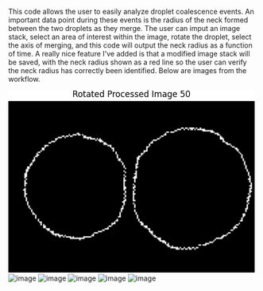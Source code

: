 This code allows the user to easily analyze droplet coalescence events. An important data point during these events is the radius of the neck formed between the two droplets as they merge. The user can imput an image stack, select an area of interest within the image, rotate the droplet, select the axis of merging, and this code will output the neck radius as a function of time. A really nice feature I've added is that a modified image stack will be saved, with the neck radius shown as a red line so the user can verify the neck radius has correctly been identified. Below are images from the workflow. 

![me](https://github.com/amalli10137/Droplet-Analysis/blob/main/dextran/processed_images_with_lines%20kept%20stack.gif)
<img width="498" alt="image" src="https://github.com/amalli10137/Droplet-Analysis/assets/52000326/b01934c1-a106-413a-b724-2fdf9e6497d6">
<img width="498" alt="image" src="https://github.com/amalli10137/Droplet-Analysis/assets/52000326/97fa617b-c5f1-4b7a-a66b-07b0e700be84">
<img width="498" alt="image" src="https://github.com/amalli10137/Droplet-Analysis/assets/52000326/3488cc36-072a-4e5d-83eb-f2e6d74fc13b">
<img width="498" alt="image" src="https://github.com/amalli10137/Droplet-Analysis/assets/52000326/b875501b-d832-4156-93df-e372360eb59b">
<img width="498" alt="image" src="https://github.com/amalli10137/Droplet-Analysis/assets/52000326/5e7836ac-93f6-4e63-a781-7869381ba898">
